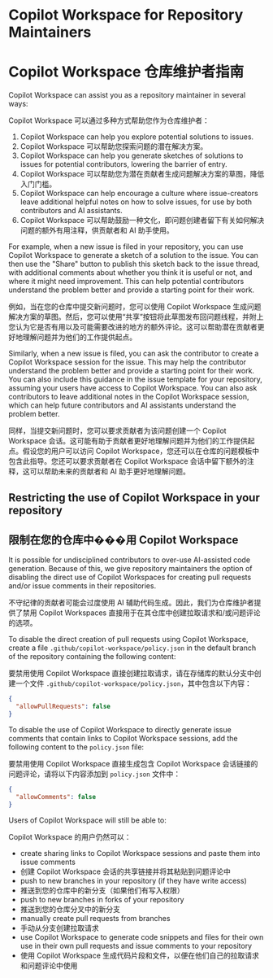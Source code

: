 # Copilot Workspace for Repository Maintainers

# Copilot Workspace 仓库维护者指南

Copilot Workspace can assist you as a repository maintainer in several ways:

Copilot Workspace 可以通过多种方式帮助您作为仓库维护者：

1. Copilot Workspace can help you explore potential solutions to issues.
2. Copilot Workspace 可以帮助您探索问题的潜在解决方案。
2. Copilot Workspace can help you generate sketches of solutions to issues for potential contributors, lowering the barrier of entry.
2. Copilot Workspace 可以帮助您为潜在贡献者生成问题解决方案的草图，降低入门门槛。
3. Copilot Workspace can help encourage a culture where issue-creators leave additional helpful notes on how to solve issues, for use by both contributors and AI assistants.
3. Copilot Workspace 可以帮助鼓励一种文化，即问题创建者留下有关如何解决问题的额外有用注释，供贡献者和 AI 助手使用。

For example, when a new issue is filed in your repository, you can use Copilot Workspace to generate a sketch of a solution to the issue. You can then use the "Share" button to publish this sketch back to the issue thread, with additional comments about whether you think it is useful or not, and where it might need improvement. This can help potential contributors understand the problem better and provide a starting point for their work.

例如，当在您的仓库中提交新问题时，您可以使用 Copilot Workspace 生成问题解决方案的草图。然后，您可以使用“共享”按钮将此草图发布回问题线程，并附上您认为它是否有用以及可能需要改进的地方的额外评论。这可以帮助潜在贡献者更好地理解问题并为他们的工作提供起点。

Similarly, when a new issue is filed, you can ask the contributor to create a Copilot Workspace session for the issue. This may help the contributor understand the problem better and provide a starting point for their work. You can also include this guidance in the issue template for your repository, assuming your users have access to Copilot Workspace. You can also ask contributors to leave additional notes in the Copilot Workspace session, which can help future contributors and AI assistants understand the problem better.

同样，当提交新问题时，您可以要求贡献者为该问题创建一个 Copilot Workspace 会话。这可能有助于贡献者更好地理解问题并为他们的工作提供起点。假设您的用户可以访问 Copilot Workspace，您还可以在仓库的问题模板中包含此指导。您还可以要求贡献者在 Copilot Workspace 会话中留下额外的注释，这可以帮助未来的贡献者和 AI 助手更好地理解问题。

## Restricting the use of Copilot Workspace in your repository

## 限制在您的仓库中���用 Copilot Workspace

It is possible for undisciplined contributors to over-use AI-assisted code generation. Because of this, we give repository maintainers the option of disabling the direct use of Copilot Workspaces for creating pull requests and/or issue comments in their repositories.

不守纪律的贡献者可能会过度使用 AI 辅助代码生成。因此，我们为仓库维护者提供了禁用 Copilot Workspaces 直接用于在其仓库中创建拉取请求和/或问题评论的选项。

To disable the direct creation of pull requests using Copilot Workspace, create a file `.github/copilot-workspace/policy.json` in the default branch of the repository containing the following content:

要禁用使用 Copilot Workspace 直接创建拉取请求，请在存储库的默认分支中创建一个文件 `.github/copilot-workspace/policy.json`，其中包含以下内容：

```json
{
  "allowPullRequests": false
}
```

To disable the use of Copilot Workspace to directly generate issue comments that contain links to Copilot Workspace sessions, add the following content to the `policy.json` file:

要禁用使用 Copilot Workspace 直接生成包含 Copilot Workspace 会话链接的问题评论，请将以下内容添加到 `policy.json` 文件中：

```json
{
  "allowComments": false
}
```

Users of Copilot Workspace will still be able to:

Copilot Workspace 的用户仍然可以：

- create sharing links to Copilot Workspace sessions and paste them into issue comments
- 创建 Copilot Workspace 会话的共享链接并将其粘贴到问题评论中
- push to new branches in your repository (if they have write access)
- 推送到您的仓库中的新分支（如果他们有写入权限）
- push to new branches in forks of your repository
- 推送到您的仓库分叉中的新分支
- manually create pull requests from branches
- 手动从分支创建拉取请求
- use Copilot Workspace to generate code snippets and files for their own use in their own pull requests and issue comments to your repository
- 使用 Copilot Workspace 生成代码片段和文件，以便在他们自己的拉取请求和问题评论中使用
